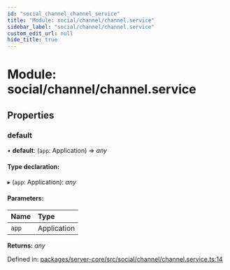 ```yaml
---
id: "social_channel_channel_service"
title: "Module: social/channel/channel.service"
sidebar_label: "social/channel/channel.service"
custom_edit_url: null
hide_title: true
---
```


# Module: social/channel/channel.service

## Properties

### default

• **default**: (`app`: Application) => *any*

#### Type declaration:

▸ (`app`: Application): *any*

#### Parameters:

| Name | Type |
| :------ | :------ |
| `app` | Application |

**Returns:** *any*

Defined in: [packages/server-core/src/social/channel/channel.service.ts:14](https://github.com/xr3ngine/xr3ngine/blob/7e8e151f1/packages/server-core/src/social/channel/channel.service.ts#L14)
